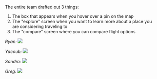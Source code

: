 The entire team drafted out 3 things:
1. The box that appears when you hover over a pin on the map
2. The "explore" screen when you want to learn more about a place you are considering traveling to
3. The "compare" screen where you can compare flight options

*Ryan:*
![](http://imgur.com/bh1siqh.png)

*Yacoub:*
![](http://imgur.com/JiJx63U.png)

*Sandra:*
![](http://imgur.com/r2XNLgJ.png)

*Greg:*
![](http://imgur.com/g0k5D3S.png)
